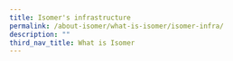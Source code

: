 ```yaml
---
title: Isomer's infrastructure
permalink: /about-isomer/what-is-isomer/isomer-infra/
description: ""
third_nav_title: What is Isomer
---
```

